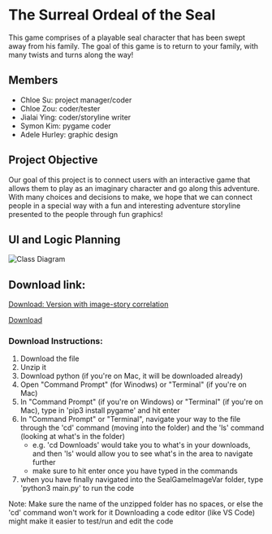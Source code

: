 # The Surreal Ordeal of the Seal

This game comprises of a playable seal character that has been swept away from his family. The goal of this game is to return to your family, with many twists and turns along the way!

## Members
* Chloe Su: project manager/coder
* Chloe Zou: coder/tester
* Jialai Ying: coder/storyline writer
* Symon Kim: pygame coder
* Adele Hurley: graphic design


## Project Objective
Our goal of this project is to connect users with an interactive game that allows them to play as an imaginary character and go along this adventure. With many choices and decisions to make, we hope that we can connect people in a special way with a fun and interesting adventure storyline presented to the people through fun graphics!
## UI and Logic Planning
![Class Diagram](https://github.com/akiaxin/creativename/blob/main/classdiagram(CS).drawio.png?raw=true)

## Download link:
[Download: Version with image-story correlation](https://github.com/akiaxin/creativename/raw/main/src/SealGameImageVar.zip)

[Download](https://github.com/akiaxin/creativename/raw/main/src/SealGame.zip)
### Download Instructions:
1. Download the file
2. Unzip it
3. Download python (if you're on Mac, it will be downloaded already)
4. Open "Command Prompt" (for Winodws) or "Terminal" (if you're on Mac)
5. In "Command Prompt" (if you're on Windows) or "Terminal" (if you're on Mac), type in 'pip3 install pygame' and hit enter
6. In "Command Prompt" or "Terminal", navigate your way to the file through the 'cd' command (moving into the folder) and the 'ls' command (looking at what's in the folder)
   - e.g. 'cd Downloads' would take you to what's in your downloads, and then 'ls' would allow you to see what's in the area to navigate further
   - make sure to hit enter once you have typed in the commands
7. when you have finally navigated into the SealGameImageVar folder, type 'python3 main.py' to run the code

Note: Make sure the name of the unzipped folder has no spaces, or else the 'cd' command won't work for it
Downloading a code editor (like VS Code) might make it easier to test/run and edit the code
